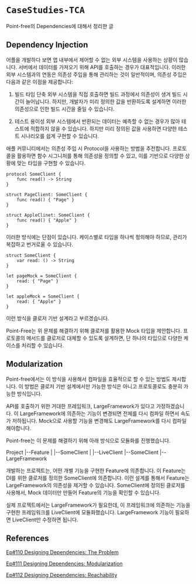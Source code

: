 # ``CaseStudies-TCA``

Point-free의 Dependencies에 대해서 정리한 글

## Dependency Injection

어플을 개발하다 보면 앱 내부에서 제어할 수 없는 외부 시스템을 사용하는 상황이 많습니다. 서버에서 데이터를 가져오기 위해 API를 호출하는 경우가 대표적입니다. 이러한 외부 시스템과의 연동은 의존성 주입을 통해 관리하는 것이 일반적이며, 의존성 주입은 다음과 같은 이점을 제공합니다:

1. 빌드 타임 단축
외부 시스템을 직접 호출하면 빌드 과정에서 의존성이 생겨 빌드 시간이 늘어납니다. 하지만, 개발자가 미리 정의한 값을 반환하도록 설계하면 이러한 의존성으로 인한 빌드 시간을 줄일 수 있습니다.

2. 테스트 용이성
외부 시스템에서 반환되는 데이터는 예측할 수 없는 경우가 많아 테스트에 적합하지 않을 수 있습니다. 하지만 미리 정의된 값을 사용하면 다양한 테스트 시나리오를 쉽게 구현할 수 있습니다. 

애플 커뮤니티에서는 의존성 주입 시 Protocol을 사용하는 방법을 추천합니다.
프로토콜을 활용하면 함수 시그니처를 통해 의존성을 정의할 수 있고, 이를 기반으로 다양한 상황에 맞는 타입을 구현할 수 있습니다. 

```
protocol SomeClient {
    func read() -> String
}

struct PageClient: SomeClient {
    func read() { "Page" }
}

struct AppleClinet: SomeClient {
    func read() { "Apple" }
}
```

이러한 방식에는 단점이 있습니다. 케이스별로 타입을 하나씩 정의해야 하므로, 관리가 복잡하고 번거로울 수 있습니다. 


```
struct SomeClient {
    var read: () -> String 
}

let pageMock = SomeClient {
    read: { "Page" }
}

let appleMock = SomeClient {
    read: { "Apple" }
}
```

이런 방식을 클로저 기반 설계라고 부르겠습니다. 

Point-Free는 위 문제를 해결하기 위해 클로저를 활용한 Mock 타입을 제안합니다. 프로토콜의 메서드를 클로저로 대체할 수 있도록 설계하면, 단 하나의 타입으로 다양한 케이스를 처리할 수 있습니다. 

## Modularization

Point-free에서는 이 방식을 사용해서 컴파일을 효율적으로 할 수 있는 방법도 제시합니다. 이 방법은 클로저 기반 설계에서만 가능한 방식은 아니고 프로토콜로도 충분히 가능한 방식입니다. 

API를 호출하기 위한 거대한 프레임워크, LargeFramework가 있다고 가정하겠습니다. 이 LargeFramework에 의존하는 기능이 변경되면 전체를 다시 컴파일 하면서 속도가 저하됩니다. Mock으로 사용할 기능을 변경해도 LargeFramework를 다시 컴파일해야합니다.

Point-free는 이 문제를 해결하기 위해 아래 방식으로 모듈화를 진행했습니다.

Project 
|--Feature
|   |--SomeClient
|
|--LiveClient
    |--SomeClient
    |--LargeFramework

개발하는 프로젝트는, 어떤 개별 기능을 구현한 Feature에 의존합니다. 이 Feature는 DI를 위한 클로저를 정의한 SomeClient에 의존합니다. 이런 설계를 통해서 Feature는 LargeFramework의 의존성을 제거할 수 있습니다. SomeClient에 정의된 클로저를 사용해서, Mock 데이터만 만들어 Feature의 기능을 확인할 수 있습니다. 

실제 프로젝트에서는 LargeFramework가 필요한데, 이 프레임워크에 의존하는 기능을 구현한 프레임워크를 LiveClient에 모듈화했습니다. LargeFramework 기능이 필요하면 LiveClient만 수정하면 됩니다. 




## References

 [Ep#110 Designing Dependencies: The Problem](https://www.pointfree.co/collections/dependencies/designing-dependencies/ep110-designing-dependencies-the-problem)

 [Ep#111 Designing Dependencies: Modularization](https://www.pointfree.co/collections/dependencies/designing-dependencies/ep111-designing-dependencies-modularization)

 [Ep#112 Designing Dependencies: Reachability](https://www.pointfree.co/collections/dependencies/designing-dependencies/ep112-designing-dependencies-reachability)
